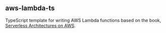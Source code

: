 ## aws-lambda-ts

TypeScript template for writing AWS Lambda functions based on the book, <a href="https://www.manning.com/books/serverless-architectures-on-aws" target="_blank">Serverless Architectures on AWS</a>.  
